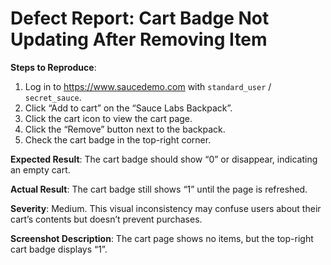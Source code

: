 # Defect Report: Cart Badge Not Updating After Removing Item

**Steps to Reproduce**:
1. Log in to https://www.saucedemo.com with `standard_user` / `secret_sauce`.
2. Click “Add to cart” on the “Sauce Labs Backpack”.
3. Click the cart icon to view the cart page.
4. Click the “Remove” button next to the backpack.
5. Check the cart badge in the top-right corner.

**Expected Result**: The cart badge should show “0” or disappear, indicating an empty cart.

**Actual Result**: The cart badge still shows “1” until the page is refreshed.

**Severity**: Medium. This visual inconsistency may confuse users about their cart’s contents but doesn’t prevent purchases.

**Screenshot Description**: The cart page shows no items, but the top-right cart badge displays “1”.